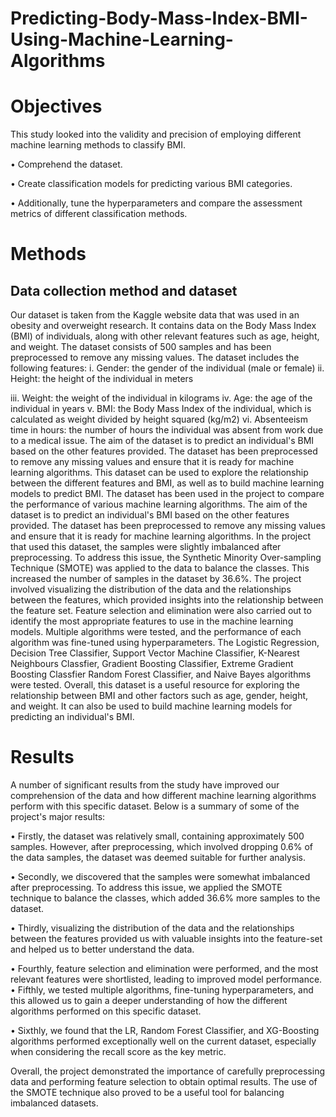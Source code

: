 # Predicting-Body-Mass-Index-BMI-Using-Machine-Learning-Algorithms

# Objectives

This study looked into the validity and precision of employing different machine learning methods to classify BMI.

•	Comprehend the dataset.

•	Create classification models for predicting various BMI categories. 

•	Additionally, tune the hyperparameters and compare the assessment metrics of different classification methods.

# Methods
## Data collection method and dataset
Our dataset is taken from the Kaggle website data that was used in an obesity and overweight research. It contains data on the Body Mass Index (BMI) of individuals, along with other relevant features such as age, height, and weight. The dataset consists of 500 samples and has been preprocessed to remove any missing values.
The dataset includes the following features:
i. Gender: the gender of the individual (male or female)
ii. Height: the height of the individual in meters
   
iii. Weight: the weight of the individual in kilograms
iv. Age: the age of the individual in years
v. BMI: the Body Mass Index of the individual, which is calculated as weight divided by height
squared (kg/m2)
vi. Absenteeism time in hours: the number of hours the individual was absent from work due to
a medical issue.
The aim of the dataset is to predict an individual's BMI based on the other features provided. The dataset has been preprocessed to remove any missing values and ensure that it is ready for machine learning algorithms.
This dataset can be used to explore the relationship between the different features and BMI, as well as to build machine learning models to predict BMI. The dataset has been used in the project to compare the performance of various machine learning algorithms. The aim of the dataset is to predict an individual's BMI based on the other features provided. The dataset has been preprocessed to remove any missing values and ensure that it is ready for machine learning algorithms.
In the project that used this dataset, the samples were slightly imbalanced after preprocessing. To address this issue, the Synthetic Minority Over-sampling Technique (SMOTE) was applied to the data to balance the classes. This increased the number of samples in the dataset by 36.6%. The project involved visualizing the distribution of the data and the relationships between the features, which provided insights into the relationship between the feature set. Feature selection and elimination were also carried out to identify the most appropriate features to use in the machine learning models.
Multiple algorithms were tested, and the performance of each algorithm was fine-tuned using hyperparameters. The Logistic Regression, Decision Tree Classifier, Support Vector Machine Classifier, K-Nearest Neighbours Classfier, Gradient Boosting Classifier, Extreme Gradient Boosting Classfier Random Forest Classifier, and Naive Bayes algorithms were tested. Overall, this dataset is a useful resource for exploring the relationship between BMI and other factors such as age, gender, height, and weight. It can also be used to build machine learning models for predicting an individual's BMI.

# Results

A number of significant results from the study have improved our comprehension of the data and how different machine learning algorithms perform with this specific dataset. Below is a summary of some of the project's major results:

• Firstly, the dataset was relatively small, containing approximately 500 samples. However, after preprocessing, which involved dropping 0.6% of the data samples, the dataset was deemed suitable for further analysis.

• Secondly, we discovered that the samples were somewhat imbalanced after preprocessing. To address this issue, we applied the SMOTE technique to balance the classes, which added 36.6% more samples to the dataset.

• Thirdly, visualizing the distribution of the data and the relationships between the features provided us with valuable insights into the feature-set and helped us to better understand the data.

• Fourthly, feature selection and elimination were performed, and the most relevant features were shortlisted, leading to improved model performance.
• Fifthly, we tested multiple algorithms, fine-tuning hyperparameters, and this allowed us to gain a deeper understanding of how the different algorithms performed on this specific dataset.

• Sixthly, we found that the LR, Random Forest Classifier, and XG-Boosting algorithms performed exceptionally well on the current dataset, especially when considering the recall score as the key metric.

Overall, the project demonstrated the importance of carefully preprocessing data and performing feature selection to obtain optimal results. The use of the SMOTE technique also proved to be a useful tool for balancing imbalanced datasets.
